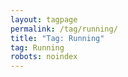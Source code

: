 ```yaml
---
layout: tagpage
permalink: /tag/running/
title: "Tag: Running"
tag: Running
robots: noindex
---
```

